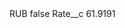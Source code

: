 <?xml version="1.0" encoding="UTF-8"?>
<CustomMetadata xmlns="http://soap.sforce.com/2006/04/metadata" xmlns:xsi="http://www.w3.org/2001/XMLSchema-instance" xmlns:xsd="http://www.w3.org/2001/XMLSchema">
    <label>RUB</label>
    <protected>false</protected>
    <values>
        <field>Rate__c</field>
        <value xsi:type="xsd:double">61.9191</value>
    </values>
</CustomMetadata>

